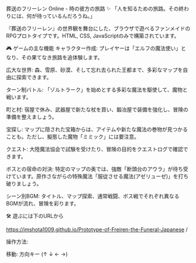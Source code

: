 葬送のフリーレン Online - 時の彼方の旅路 ✨
「人を知るための旅路。その終わりには、何が待っているんだろうね。」

『葬送のフリーレン』の世界観を舞台にした、ブラウザで遊べるファンメイドのRPGプロトタイプです。HTML, CSS, JavaScriptのみで構築されています。

🎮 ゲームの主な機能
キャラクター作成: プレイヤーは「エルフの魔法使い」となり、その果てなき旅路を追体験します。

広大な世界: 森、雪原、砂漠、そして忘れ去られた王都まで、多彩なマップを自由に探索できます。

ターン制バトル: 「ゾルトラーク」を始めとする多彩な魔法を駆使して、魔物と戦います。

町と村: 宿屋で休み、武器屋で新たな杖を買い、鍛冶屋で装備を強化し、冒険の準備を整えましょう。

宝探し: マップに隠された宝箱からは、アイテムや新たな魔法の巻物が見つかることも。ただし、擬態した魔物「ミミック」には要注意。

クエスト: 大陸魔法協会で試験を受けたり、冒険の目的をクエストログで確認できます。

ボスとの宿命の対決: 特定のマップの奥では、強敵「断頭台のアウラ」が待ち受けています。原作さながらの特殊魔法「服従させる魔法(アゼリューゼ)」を打ち破りましょう。

シーン別BGM: タイトル、マップ探索、通常戦闘、ボス戦でそれぞれ異なるBGMが流れ、冒険を彩ります。

🛠️ 遊ぶには下のURLから

https://imshota1009.github.io/Prototype-of-Freiren-the-Funeral-Japanese
/

操作方法:

移動: 方向キー (↑ ↓ ← →)
